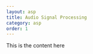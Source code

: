 ```yaml
---
layout: asp
title: Audio Signal Processing
category: asp
order: 1
---
```


<p> This is the content here </p>
